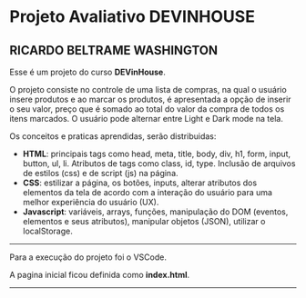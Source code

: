 # Projeto Avaliativo DEVINHOUSE

## RICARDO BELTRAME WASHINGTON

Esse é um projeto do curso **DEVinHouse**. 

O projeto consiste no controle de uma lista de compras, na qual o usuário insere produtos e ao marcar os produtos, é apresentada a opção de inserir o seu valor, preço que é somado ao total do valor da compra de todos os itens marcados. O usuário pode alternar entre Light e Dark mode na tela.

Os conceitos e praticas aprendidas, serão distribuidas:
- **HTML**: principais tags como head, meta, title, body, div, h1, form, input, button, ul, li. Atributos de tags como class, id, type. Inclusão de arquivos de estilos (css) e de script (js) na página.
- **CSS**: estilizar a página, os botões, inputs, alterar atributos dos elementos da tela de acordo com a interação do usuário para uma melhor experiência do usuário (UX).
- **Javascript**: variáveis, arrays, funções, manipulação do DOM (eventos, elementos e seus atributos), manipular objetos (JSON), utilizar o localStorage.

---

Para a execução do projeto foi o VSCode.

A pagina inicial ficou definida como **index.html**.

---

